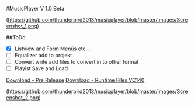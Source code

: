 #MusicPlayer V 1.0 Beta

(https://github.com/thunderbird2013/musicplayer/blob/master/images/Screenshot_1.png)


##ToDo
- [x] Listview and Form Menüs etc....
- [ ] Equalizer add to projekt
- [ ] Convert write add files to convert in to other format
- [ ] Playist Save and Load

[Download - Pre Release](https://github.com/thunderbird2013/musicplayer/releases)
[Download - Runtime Files VC140](https://github.com/thunderbird2013/musicplayer/blob/master/Runtime/VC_redist.x86.exe)

(https://github.com/thunderbird2013/musicplayer/blob/master/images/Screenshot_2.png)

